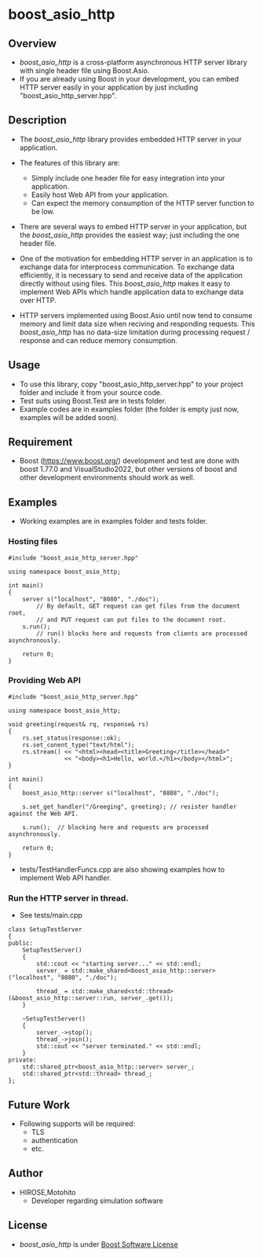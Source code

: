 boost_asio_http
===============

## Overview

- *boost_asio_http* is a cross-platform asynchronous HTTP server library with single header file using Boost.Asio.
- If you are already using Boost in your development, you can embed HTTP server easily in your application by just including "boost_asio_http_server.hpp".

## Description

- The *boost_asio_http* library provides embedded HTTP server in your application.
- The features of this library are:
	- Simply include one header file for easy integration into your application.
	- Easily host Web API from your application.
	- Can expect the memory consumption of the HTTP server function to be low.

- There are several ways to embed HTTP server in your application, but the *boost_asio_http* provides the easiest way; just including the one header file.

- One of the motivation for embedding HTTP server in an application is to exchange data for interprocess communication.
To exchange data efficiently, it is necessary to send and receive data of the application directly without using files.
This *boost_asio_http* makes it easy to implement Web APIs which handle application data to exchange data over HTTP.

- HTTP servers implemented using Boost.Asio until now tend to consume memory and limit data size when reciving and responding requests.
This *boost_asio_http* has no data-size limitation during processing request / response and can reduce memory consumption.

## Usage

- To use this library, copy "boost_asio_http_server.hpp" to your project folder and include it from your source code.
- Test suits using Boost.Test are in tests folder.
- Example codes are in examples folder (the folder is empty just now, examples will be added soon).

## Requirement

- Boost (https://www.boost.org/)
development and test are done with boost 1.77.0 and VisualStudio2022, but other versions of boost and other development environments should work as well.

## Examples

- Working examples are in examples folder and tests folder.

### Hosting files
````
#include "boost_asio_http_server.hpp"

using namespace boost_asio_http;

int main()
{
    server s("localhost", "8080", "./doc");
        // By default, GET request can get files from the document root,
        // and PUT request can put files to the document root.
    s.run();
        // run() blocks here and requests from clients are processed asynchronously.

    return 0;
}

````

### Providing Web API
````
#include "boost_asio_http_server.hpp"

using namespace boost_asio_http;

void greeting(request& rq, response& rs)
{
    rs.set_status(response::ok);
    rs.set_conent_type("text/html");
    rs.stream() << "<html><head><title>Greeting</title></head>"
                << "<body><h1>Hello, world.</h1></body></html>";
}

int main()
{
    boost_asio_http::server s("localhost", "8888", "./doc");

    s.set_get_handler("/Greeging", greeting); // resister handler against the Web API.

    s.run();  // blocking here and requests are processed asynchronously.

    return 0;
}
````
- tests/TestHandlerFuncs.cpp are also showing examples how to implement Web API handler.


### Run the HTTP server in thread.
- See tests/main.cpp

````
class SetupTestServer
{
public:
	SetupTestServer()
	{
		std::cout << "starting server..." << std::endl;
		server_ = std::make_shared<boost_asio_http::server>("localhost", "8080", "./doc");

		thread_ = std::make_shared<std::thread>(&boost_asio_http::server::run, server_.get());
	}

	~SetupTestServer()
	{
		server_->stop();
		thread_->join();
		std::cout << "server terminated." << std::endl;
	}
private:
	std::shared_ptr<boost_asio_http::server> server_;
	std::shared_ptr<std::thread> thread_;
};
````

## Future Work

- Following supports will be required:
	- TLS
	- authentication
	- etc.

## Author

- HIROSE,Motohito
	- Developer regarding simulation software

## License

- *boost_asio_http* is under [Boost Software License](https://www.boost.org/LICENSE_1_0.txt)
